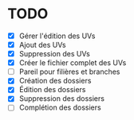 TODO
====

- [x] Gérer l'édition des UVs 
- [x] Ajout des UVs 
- [x] Suppression des UVs
- [x] Créer le fichier complet des UVs
- [ ] Pareil pour filières et branches
- [x] Création des dossiers
- [x] Édition des dossiers
- [x] Suppression des dossiers
- [ ] Complétion des dossiers
